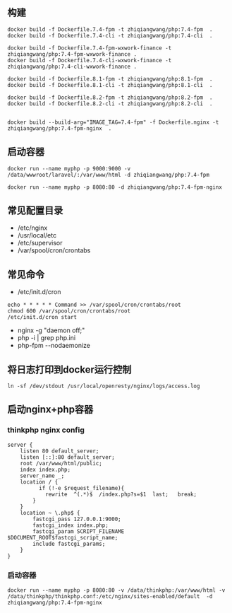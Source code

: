 ## 构建

~~~
docker build -f Dockerfile.7.4-fpm -t zhiqiangwang/php:7.4-fpm  .
docker build -f Dockerfile.7.4-cli -t zhiqiangwang/php:7.4-cli  .

docker build -f Dockerfile.7.4-fpm-wxwork-finance -t zhiqiangwang/php:7.4-fpm-wxwork-finance .
docker build -f Dockerfile.7.4-cli-wxwork-finance -t zhiqiangwang/php:7.4-cli-wxwork-finance .

docker build -f Dockerfile.8.1-fpm -t zhiqiangwang/php:8.1-fpm  .
docker build -f Dockerfile.8.1-cli -t zhiqiangwang/php:8.1-cli  .

docker build -f Dockerfile.8.2-fpm -t zhiqiangwang/php:8.2-fpm  .
docker build -f Dockerfile.8.2-cli -t zhiqiangwang/php:8.2-cli  .


docker build --build-arg="IMAGE_TAG=7.4-fpm" -f Dockerfile.nginx -t zhiqiangwang/php:7.4-fpm-nginx  .
~~~


## 启动容器
~~~
docker run --name myphp -p 9000:9000 -v /data/wwwroot/laravel/:/var/www/html -d zhiqiangwang/php:7.4-fpm 

docker run --name myphp -p 8080:80 -d zhiqiangwang/php:7.4-fpm-nginx
~~~

## 常见配置目录

- /etc/nginx
- /usr/local/etc
- /etc/supervisor
- /var/spool/cron/crontabs

## 常见命令

- /etc/init.d/cron

~~~
echo * * * * * Command >> /var/spool/cron/crontabs/root
chmod 600 /var/spool/cron/crontabs/root
/etc/init.d/cron start
~~~
- nginx -g "daemon off;"
- php -i | grep php.ini
-  php-fpm --nodaemonize

## 将日志打印到docker运行控制

~~~
ln -sf /dev/stdout /usr/local/openresty/nginx/logs/access.log
~~~


## 启动nginx+php容器

### thinkphp nginx config

~~~
server {
	listen 80 default_server;
	listen [::]:80 default_server;
	root /var/www/html/public;
	index index.php;
	server_name _;
    location / {
          if (!-e $request_filename){
            rewrite  ^(.*)$  /index.php?s=$1  last;   break;
        }
    }
	location ~ \.php$ {
		fastcgi_pass 127.0.0.1:9000;
		fastcgi_index index.php;
		fastcgi_param SCRIPT_FILENAME $DOCUMENT_ROOT$fastcgi_script_name;
		include fastcgi_params;
	}
}
~~~

### 启动容器

~~~
docker run --name myphp -p 8080:80 -v /data/thinkphp:/var/www/html -v /data/thinkphp/thinkphp.conf:/etc/nginx/sites-enabled/default  -d zhiqiangwang/php:7.4-fpm-nginx
~~~

